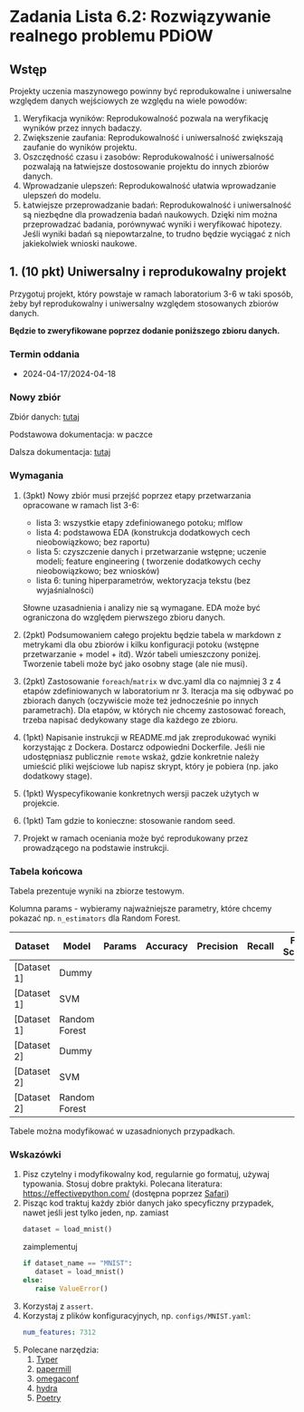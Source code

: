 # Zadania Lista 6.2: Rozwiązywanie realnego problemu PDiOW

## Wstęp

Projekty uczenia maszynowego powinny być reprodukowalne i uniwersalne względem danych wejściowych ze
względu na wiele powodów:

1. Weryfikacja wyników: Reprodukowalność pozwala na weryfikację wyników przez innych badaczy.
1. Zwiększenie zaufania: Reprodukowalność i uniwersalność zwiększają zaufanie do wyników projektu.
1. Oszczędność czasu i zasobów: Reprodukowalność i uniwersalność pozwalają na łatwiejsze
   dostosowanie projektu do innych zbiorów danych.
1. Wprowadzanie ulepszeń: Reprodukowalność ułatwia wprowadzanie ulepszeń do modelu.
1. Łatwiejsze przeprowadzanie badań: Reprodukowalność i uniwersalność są niezbędne dla prowadzenia
   badań naukowych. Dzięki nim można przeprowadzać badania, porównywać wyniki i weryfikować
   hipotezy. Jeśli wyniki badań są niepowtarzalne, to trudno będzie wyciągać z nich jakiekolwiek
   wnioski naukowe.

## 1. (10 pkt) Uniwersalny i reprodukowalny projekt

Przygotuj projekt, który powstaje w ramach laboratorium 3-6 w taki sposób, żeby był reprodukowalny
i uniwersalny względem stosowanych zbiorów danych.

**Będzie to zweryfikowane poprzez dodanie
poniższego zbioru danych.**

### Termin oddania

* 2024-04-17/2024-04-18

### Nowy zbiór

Zbiór danych: [tutaj](http://www.cs.cornell.edu/people/pabo/movie-review-data/rt-polaritydata.tar.gz)

Podstawowa dokumentacja: w paczce

Dalsza dokumentacja: [tutaj](http://www.cs.cornell.edu/people/pabo/movie-review-data/) 

### Wymagania

1. (3pkt) Nowy zbiór musi przejść poprzez etapy przetwarzania opracowane w ramach list 3-6:
   * lista 3: wszystkie etapy zdefiniowanego potoku; mlflow
   * lista 4: podstawowa EDA (konstrukcja dodatkowych cech nieobowiązkowo; bez raportu)
   * lista 5: czyszczenie danych i przetwarzanie wstępne; uczenie modeli; feature engineering (
     tworzenie dodatkowych cechy nieobowiązkowo; bez wniosków)
   * lista 6: tuning hiperparametrów, wektoryzacja tekstu (bez wyjaśnialności)

   Słowne uzasadnienia i analizy nie są wymagane. EDA może być ograniczona do względem pierwszego
   zbioru danych.
1. (2pkt) Podsumowaniem całego projektu będzie tabela w markdown z metrykami dla obu zbiorów i kilku
   konfiguracji potoku (wstępne przetwarzanie + model + itd). Wzór tabeli umieszczony poniżej. 
   Tworzenie tabeli może być jako osobny stage (ale nie musi).
1. (2pkt) Zastosowanie `foreach`/`matrix` w dvc.yaml dla co najmniej 3 z 4 etapów zdefiniowanych w 
   laboratorium nr 3.
   Iteracja ma się odbywać po zbiorach danych (oczywiście może też jednocześnie po innych
   parametrach). Dla etapów, w których nie chcemy zastosować foreach, trzeba napisać dedykowany stage 
   dla każdego ze zbioru.
1. (1pkt) Napisanie instrukcji w README.md jak zreprodukować wyniki korzystając z Dockera. Dostarcz
   odpowiedni Dockerfile. Jeśli nie udostępniasz publicznie `remote` wskaż, gdzie konkretnie należy
   umieścić pliki wejściowe lub napisz skrypt, który je pobiera (np. jako dodatkowy stage).
1. (1pkt) Wyspecyfikowanie konkretnych wersji paczek użytych w projekcie.
1. (1pkt) Tam gdzie to konieczne: stosowanie random seed.
1. Projekt w ramach oceniania może być reprodukowany przez prowadzącego na podstawie instrukcji.


### Tabela końcowa

Tabela prezentuje wyniki na zbiorze testowym.

Kolumna params - wybieramy najważniejsze parametry, które chcemy pokazać np. `n_estimators` dla 
Random Forest.

| Dataset     | Model           | Params          | Accuracy | Precision | Recall | F1 Score |
|-------------|-----------------|-----------------|----------|-----------|--------|----------|
| [Dataset 1] | Dummy           |                 |          |           |        |          |
| [Dataset 1] | SVM             |                 |          |           |        |          |
| [Dataset 1] | Random Forest   |                 |          |           |        |          |
| [Dataset 2] | Dummy           |                 |          |           |        |          |
| [Dataset 2] | SVM             |                 |          |           |        |          |
| [Dataset 2] | Random Forest   |                 |          |           |        |          |

Tabele można modyfikować w uzasadnionych przypadkach.

### Wskazówki

1. Pisz czytelny i modyfikowalny kod, regularnie go formatuj, używaj typowania. Stosuj dobre praktyki. Polecana
   literatura: https://effectivepython.com/ (dostępna
   poprzez [Safari](https://biblioteka.pwr.edu.pl/e-zasoby/platformy/oreilly-safari))
2. Pisząc kod traktuj każdy zbiór danych jako specyficzny przypadek, nawet jeśli jest tylko jeden,
   np. zamiast
   ```python
   dataset = load_mnist()
   ```
   zaimplementuj
   ```python
   if dataset_name == "MNIST":
      dataset = load_mnist()
   else:
      raise ValueError()
   ```
3. Korzystaj z `assert`.
4. Korzystaj z plików konfiguracyjnych, np. `configs/MNIST.yaml`:
   ```yaml
   num_features: 7312
   ```
5. Polecane narzędzia:
   1. [Typer](https://typer.tiangolo.com/)
   2. [papermill](https://papermill.readthedocs.io/en/latest/)
   3. [omegaconf](https://omegaconf.readthedocs.io/en/)
   4. [hydra](https://hydra.cc/)
   3. [Poetry](https://python-poetry.org/docs/basic-usage/)
